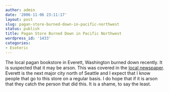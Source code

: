 ```yaml
---
author: admin
date: '2006-11-06 23:11:17'
layout: post
slug: pagan-store-burned-down-in-pacific-northwest
status: publish
title: Pagan Store Burned Down in Pacific Northwest
wordpress_id: '1433'
categories:
- Esoteric
---
```


The local pagan bookstore in Everett, Washington burned down recently.
It is suspected that it may be arson. This was covered in the [local
newspaper](http://heraldnet.com/stories/06/11/06/100loc_b1fire001.cfm).
Everett is the next major city north of Seattle and I expect that I know
people that go to this store on a regular basis. I do hope that if it is
arson that they catch the person that did this. It is a shame, to say
the least.
